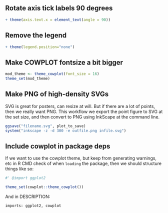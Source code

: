 ## Rotate axis tick labels 90 degrees

```r
+ theme(axis.text.x = element_text(angle = 90))
```

## Remove the legend

```r
+ theme(legend.position="none")
```

## Make COWPLOT fontsize a bit bigger

```r
mod_theme <- theme_cowplot(font_size = 16)
theme_set(mod_theme)
```

## Make PNG of high-density SVGs

SVG is great for posters, can resize at will. But if there are a lot of points, then we really want PNG. This workflow we export the point figure to SVG at the set size, and then convert to PNG using InkScape at the command line.

```r
ggsave("filename.svg", plot_to_save)
system("inkscape -z -d 300 -e outfile.png infile.svg")
```

## Include cowplot in package deps

If we want to use the cowplot theme, but keep from generating warnings, etc in R CMD check of when `loading` the package, then we should structure things like so:

```r
#' @import ggplot2

theme_set(cowplot::theme_cowplot())
```

And in DESCRIPTION:

```
imports: ggplot2, cowplot
```
